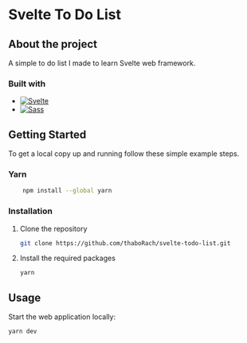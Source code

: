 # Svelte To Do List

## About the project

A simple to do list I made to learn Svelte web framework.

### Built with

- [![Svelte][svelte.dev]][svelte-url]
- [![Sass][sass-lang]][sass-url]

## Getting Started

To get a local copy up and running follow these simple example steps.

### Yarn

```sh
    npm install --global yarn
```

### Installation

1. Clone the repository
   ```sh
   git clone https://github.com/thaboRach/svelte-todo-list.git
   ```
2. Install the required packages
   ```sh
   yarn
   ```

## Usage

Start the web application locally:

```sh
yarn dev
```

[svelte.dev]: https://img.shields.io/badge/Svelte-4A4A55?style=for-the-badge&logo=svelte&logoColor=FF3E00
[svelte-url]: https://svelte.dev/
[sass-lang]: https://img.shields.io/badge/Sass-BF4080?style=for-the-badge&logo=sass&logoColor=FFFFFF
[sass-url]: https://sass-lang.com/

